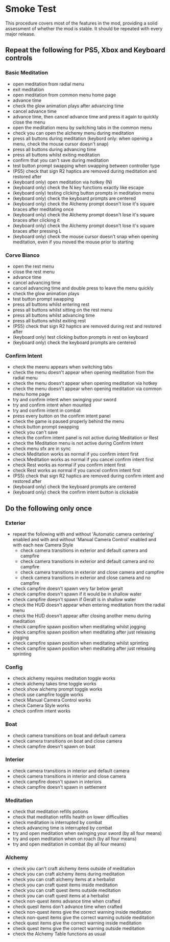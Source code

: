 # Smoke Test

This procedure covers most of the features in the mod, providing a solid assessment of whether the mod is stable. It should be repeated with every major release.

## Repeat the following for PS5, Xbox and Keyboard controls

### Basic Meditation
- open meditation from radial menu
- exit meditation
- open meditation from common menu home page
- advance time
- check the glow animation plays after advancing time
- cancel advance time
- advance time, then cancel advance time and press it again to quickly close the menu
- open the meditation menu by switching tabs in the common menu
- check you can open the alchemy menu during meditation
- press all buttons during meditation (keybord only: when opening a menu, check the mouse cursor doesn't snap)
- press all buttons during advancing time
- press all buttons whilst exiting meditation
- confirm that you can't save during meditation
- test button prompt swapping when swapping between controller type
- (PS5) check that sign R2 haptics are removed during meditation and restored after
- (keyboard only) open meditation via hotkey (N)
- (keyboard only) check the N key functions exactly like escape
- (keyboard only) testing clicking button prompts in meditation menu
- (keyboard only) check the keyboard prompts are centered
- (keyboard only) check the Alchemy prompt doesn't lose it's square braces after meditating once
- (keyboard only) check the Alchemy prompt doesn't lose it's square braces after clicking it
- (keyboard only) check the Alchemy prompt doesn't lose it's square braces after pressing L
- (keyboard only) check the mouse cursor doesn't snap when opening meditation, even if you moved the mouse prior to starting

### Corvo Bianco
- open the rest menu
- close the rest menu
- advance time
- cancel advancing time
- cancel advancing time and double press to leave the menu quickly
- check the glow animation plays
- test button prompt swapping
- press all buttons whilst entering rest
- press all buttons whilst sitting on the rest menu
- press all buttons whilst advancing time
- press all buttons whilst exiting rest
- (PS5) check that sign R2 haptics are removed during rest and restored after
- (keyboard only) test clicking button prompts in rest on keyboard
- (keyboard only) check the keyboard prompts are centered

### Confirm Intent
- check the meenu appears when switching tabs
- check the menu doesn't appear when opening meditation from the radial menu
- check the menu doesn't appear when opening meditation via hotkey
- check the menu doesn't appear when opening meditation via common menu home page
- try and confirm intent when swinging your sword
- try and confirm intent when mounted
- try and confirm intent in combat
- press every button on the confirm intent panel
- check the game is paused properly behind the menu
- check button prompt swapping
- check you can't save
- check the confirm intent panel is not active during Meditation or Rest
- check the Meditation menu is not active during Confirm Intent
- check menu sfx are in sync
- check Meditation works as normal if you confirm intent first
- check Meditation works as normal if you cancel confirm intent first
- check Rest works as normal if you confirm intent first
- check Rest works as normal if you cancel confirm intent first
- (PS5) check that sign R2 haptics are removed during confirm intent and restored after
- (keyboard only) check the keyboard prompts are centered
- (keyboard only) check the confirm intent button is clickable

## Do the following only once

### Exterior
- repeat the following with and without 'Automatic camera centering' enabled and with and without 'Manual Camera Control' enabled and with each new Camera Style
    - check camera transitions in exterior and default camera and campfire
    - check camera transitions in exterior and default camera and no campfire
    - check camera transitions in exterior and close camera and campfire
    - check camera transitions in exterior and close camera and no campfire
- check campfire doesn't spawn very far below geralt
- check campfire doesn't spawn if it would be in shallow water
- check campfire doesn't spawn if Geralt is in shallow water
- check the HUD doesn't appear when entering meditation from the radial menu
- check the HUD doesn't appear after closing another menu during meditation
- check campfire spawn position when meditating whilst jogging
- check campfire spawn position when meditating after just releasing jogging
- check campfire spawn position when meditating whilst sprinting
- check campfire spawn position when meditating after just releasing sprinting

### Config
- check alchemy requires meditation toggle works
- check alchemy takes time toggle works
- check show alchemy prompt toggle works
- check use campfire toggle works
- check Manual Camera Control works
- check Camera Style works
- check confirm intent works

### Boat
- check camera transitions on boat and default camera
- check camera transitions on boat and close camera
- check campfire doesn't spawn on boat

### Interior
- check camera transitions in interior and default camera
- check camera transitions in interior and close camera
- check campfire doesn't spawn in interiors
- check campfire doesn't spawn in settlement

### Meditation
- check that meditation refills potions
- check that meditation refills health on lower difficulties
- check meditation is interrupted by combat
- check advancing time is interrupted by combat
- try and open meditation when swinging your sword (by all four means)
- try and open meditation when on roach (by all four means)
- try and open meditation in combat (by all four means)

### Alchemy
- check you can't craft alchemy items outside of meditation
- check you can craft alchemy items during meditation
- check you can craft alchemy items at a herbalist
- check you can craft quest items inside meditation
- check you can craft quest items outside meditation
- check you can craft quest items at a herbalist
- check non-quest items advance time when crafted
- check quest items don't advance time when crafted
- check non-quest items give the correct warning inside meditation
- check non-quest items give the correct warning outside meditation
- check quest items give the correct warning inside meditation
- check quest items give the correct warning outside meditation
- check the Alchemy Table functions as usual
